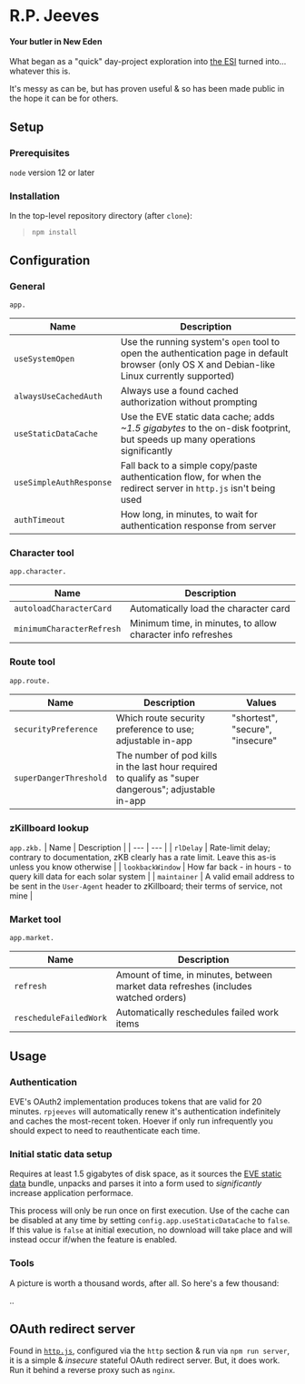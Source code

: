 # R.P. Jeeves

#### Your butler in New Eden

What began as a "quick" day-project exploration into [the ESI](https://esi.evetech.net/) turned into... whatever this is. 

It's messy as can be, but has proven useful & so has been made public in the hope it can be for others.

## Setup

### Prerequisites

`node` version 12 or later

### Installation

In the top-level repository directory (after `clone`):

> `npm install`

## Configuration

### General

`app.`

| Name | Description |
| --- | --- |
| `useSystemOpen` | Use the running system's `open` tool to open the authentication page in default browser (only OS X and Debian-like Linux currently supported) |
| `alwaysUseCachedAuth` | Always use a found cached authorization without prompting |
| `useStaticDataCache` | Use the EVE static data cache; adds *~1.5 gigabytes* to the on-disk footprint, but speeds up many operations significantly |
| `useSimpleAuthResponse` | Fall back to a simple copy/paste authentication flow, for when the redirect server in `http.js` isn't being used |
| `authTimeout` | How long, in minutes, to wait for authentication response from server |

### Character tool

`app.character.` 

| Name | Description |
| --- | --- |
| `autoloadCharacterCard` | Automatically load the character card |
| `minimumCharacterRefresh` | Minimum time, in minutes, to allow character info refreshes |

### Route tool

`app.route.` 

| Name | Description | Values | 
| --- | --- | --- |
| `securityPreference` | Which route security preference to use; adjustable in-app | "shortest", "secure", "insecure" |
| `superDangerThreshold` | The number of pod kills in the last hour required to qualify as "super dangerous"; adjustable in-app | |

### zKillboard lookup

`app.zkb.`
| Name | Description |
| --- | --- |
| `rlDelay` | Rate-limit delay; contrary to documentation, zKB clearly has a rate limit. Leave this as-is unless you know otherwise |
| `lookbackWindow` | How far back - in hours - to query kill data for each solar system |
| `maintainer` | A valid email address to be sent in the `User-Agent` header to zKillboard; their terms of service, not mine |

### Market tool

`app.market.` 

| Name | Description |
| --- | --- |
| `refresh` | Amount of time, in minutes, between market data refreshes (includes watched orders) |
| `rescheduleFailedWork` | Automatically reschedules failed work items |

## Usage

### Authentication
EVE's OAuth2 implementation produces tokens that are valid for 20 minutes. `rpjeeves` will automatically renew it's authentication indefinitely and caches the most-recent token. Hoever if only run infrequently you should expect to need to reauthenticate each time.

### Initial static data setup
Requires at least 1.5 gigabytes of disk space, as it sources the [EVE static data](https://eve-static-data-export.s3-eu-west-1.amazonaws.com/tranquility/sde.zip) bundle, unpacks and parses it into a form used to *significantly* increase application performace.

This process will only be run once on first execution. Use of the cache can be disabled at any time by setting `config.app.useStaticDataCache` to `false`. If this value is `false` at initial execution, no download will take place and will instead occur if/when the feature is enabled.

### Tools

A picture is worth a thousand words, after all. So here's a few thousand:

..

## OAuth redirect server

Found in [`http.js`](http.js), configured via the `http` section & run via `npm run server`, it is a simple & *insecure* stateful OAuth redirect server. But, it does work. Run it behind a reverse proxy such as `nginx`.